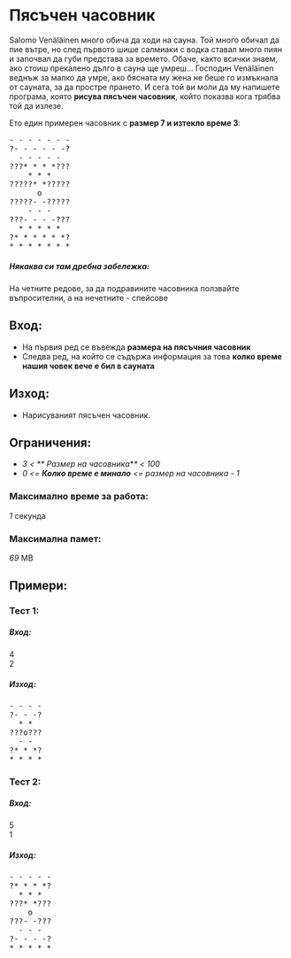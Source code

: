 # Пясъчен часовник

Salomo Venäläinen много обича да ходи на сауна. Той много обичал да пие вътре, но след първото шише салмиаки с водка ставал много пиян и започвал да губи представа за времето. Обаче, както всички знаем, ако стоиш прекалено дълго в сауна ще умреш... Господин Venäläinen веднъж за малко да умре, ако бясната му жена не беше го измъкнала от сауната, за да простре прането. И сега той ви моли да му напишете програма, която **рисува пясъчен часовник**, който показва кога трябва той да излезе.

Ето един примерен часовник с **размер 7 и изтекло време 3**:
<pre>
- - - - - - -
?- - - - - -?
  - - - - -  
???* * * *???
    * * *    
?????* *?????
      о      
?????- -?????
    - - -    
???- - - -???
  * * * * *  
?* * * * * *?
* * * * * * *
</pre>

##### Някаквa си там дребнa забележкa:
На четните редове, за да подравините часовника ползвайте въпросителни, а на нечетните - спейсове

## Вход:
* На първия ред се въвежда **размера на пясъчния часовник**
* Следва ред, на който се съдържа информация за това **колко време нашия човек вече е бил в сауната**

## Изход:
* Нарисуваният пясъчен часовник.

## Ограничения:
* _3 < ** Размер на часовника** < 100_
* _0 <= **Колко време е минало** <= размер на часовника - 1_

### Максимално време за работа:
_1_ секунда

### Максимална памет:
_69_ MB

## Примери:
### Тест 1:
##### Вход:
4<br>2
##### Изход:
<pre>
- - - -
?- - -?
  * *  
???o???
  - -    
?* * *?
* * * *
</pre>

### Тест 2:
##### Вход:
5<br>1
##### Изход:
<pre>
- - - - -
?* * * *?
  * * *  
???* *???
    o    
???- -???
  - - -  
?- - - -?
* * * * *
</pre>
